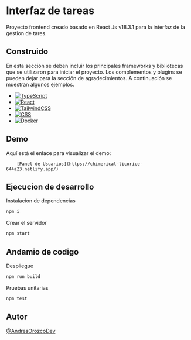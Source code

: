 # Interfaz de tareas

Proyecto frontend creado basado en React Js v18.3.1 para la interfaz de la gestion de tares.

## Construido

En esta sección se deben incluir los principales frameworks y bibliotecas que se utilizaron para iniciar el proyecto. Los complementos y plugins se pueden dejar para la sección de agradecimientos. A continuación se muestran algunos ejemplos.

* [![TypeScript](https://img.shields.io/badge/TypeScript-3178C6?logo=typescript&logoColor=fff)](#)
* [![React](https://img.shields.io/badge/React-%2320232a.svg?logo=react&logoColor=%2361DAFB)](#)
* [![TailwindCSS](https://img.shields.io/badge/Tailwind%20CSS-%2338B2AC.svg?logo=tailwind-css&logoColor=white)](#)
* [![CSS](https://img.shields.io/badge/CSS-1572B6?logo=css3&logoColor=fff)](#)
* [![Docker](https://img.shields.io/badge/Docker-2496ED?logo=docker&logoColor=fff)](#)

## Demo

Aquí está el enlace para visualizar el demo:

```console
    [Panel de Usuarios](https://chimerical-licorice-644a23.netlify.app/)
```

## Ejecucion de desarrollo

Instalacion de dependencias
```bash
npm i
```

Crear el servidor
```bash
npm start
```

## Andamio de codigo

Despliegue
```bash
npm run build
```

Pruebas unitarias
```bash
npm test
```

## Autor

[@AndresOrozcoDev](https://github.com/AndresOrozcoDev)